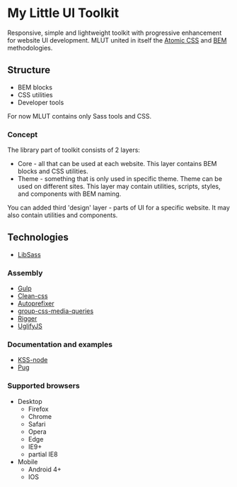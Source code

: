 # My Little UI Toolkit #
Responsive, simple and lightweight toolkit with progressive enhancement for website UI development. MLUT united in itself the [Atomic CSS](https://acss.io/) and [BEM](https://bem.info/) methodologies.

## Structure ##
- BEM blocks
- CSS utilities
- Developer tools

For now MLUT contains only Sass tools and CSS.

### Concept ###
The library part of toolkit consists of 2 layers:

- Core - all that can be used at each website. This layer contains BEM blocks and CSS utilities.
- Theme - something that is only used in specific theme. Theme can be used on different sites. This layer may contain utilities, scripts, styles, and components with BEM naming.

You can added third 'design' layer - parts of UI for a specific website. It may also contain utilities and components.

## Technologies ##
- [LibSass](https://github.com/sass/libsass)
### Assembly ###
- [Gulp](https://github.com/gulpjs/gulp)
- [Clean-css](https://github.com/jakubpawlowicz/clean-css)
- [Autoprefixer](https://github.com/postcss/autoprefixer)
- [group-css-media-queries](https://github.com/Se7enSky/group-css-media-queries)
- [Rigger](https://github.com/buildjs/rigger)
- [UglifyJS](https://github.com/mishoo/UglifyJS2)
### Documentation and examples ###
- [KSS-node](https://github.com/kss-node/kss-node)
- [Pug](https://github.com/pugjs/pug)

### Supported browsers ###
- Desktop
	- Firefox
	- Chrome
	- Safari
	- Opera
	- Edge
	- IE9+
	- partial IE8
- Mobile
	- Android 4+
	- IOS
